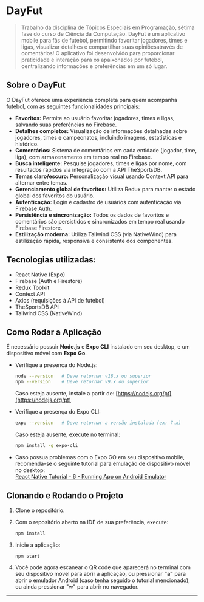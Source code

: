 # DayFut
> Trabalho da disciplina de Tópicos Especiais em Programação, sétima fase do curso de Ciência da Computação.
> DayFut é um aplicativo mobile para fãs de futebol, permitindo favoritar jogadores, times e ligas, visualizar detalhes e compartilhar suas opiniõesatravés de  comentários!
> O aplicativo foi desenvolvido para proporcionar praticidade e interação para os apaixonados por futebol, centralizando informações e preferências em um só lugar.

## Sobre o DayFut

O DayFut oferece uma experiência completa para quem acompanha futebol, com as seguintes funcionalidades principais:



- **Favoritos:** Permite ao usuário favoritar jogadores, times e ligas, salvando suas preferências no Firebase.
- **Detalhes completos:** Visualização de informações detalhadas sobre jogadores, times e campeonatos, incluindo imagens, estatísticas e histórico.
- **Comentários:** Sistema de comentários em cada entidade (jogador, time, liga), com armazenamento em tempo real no Firebase.
- **Busca inteligente:** Pesquise jogadores, times e ligas por nome, com resultados rápidos via integração com a API TheSportsDB.
- **Temas claro/escuro:** Personalização visual usando Context API para alternar entre temas.
- **Gerenciamento global de favoritos:** Utiliza Redux para manter o estado global dos favoritos do usuário.
- **Autenticação:** Login e cadastro de usuários com autenticação via Firebase Auth.
- **Persistência e sincronização:** Todos os dados de favoritos e comentários são persistidos e sincronizados em tempo real usando Firebase Firestore.
- **Estilização moderna:** Utiliza Tailwind CSS (via NativeWind) para estilização rápida, responsiva e consistente dos componentes.



## Tecnologias utilizadas:
- React Native (Expo)
- Firebase (Auth e Firestore)
- Redux Toolkit
- Context API
- Axios (requisições à API de futebol)
- TheSportsDB API
- Tailwind CSS (NativeWind)

## Como Rodar a Aplicação

É necessário possuir **Node.js** e **Expo CLI** instalado em seu desktop, e um dispositivo móvel com **Expo Go**.

- Verifique a presença do Node.js:
  ```bash
  node --version   # Deve retornar v18.x ou superior
  npm --version    # Deve retornar v9.x ou superior
  ```
  Caso esteja ausente, instale a partir de: [https://nodejs.org/pt](https://nodejs.org/pt)

- Verifique a presença do Expo CLI:
  ```bash
  expo --version   # Deve retornar a versão instalada (ex: 7.x)
  ```
  Caso esteja ausente, execute no terminal:
  ```bash
  npm install -g expo-cli
  ```

- Caso possua problemas com o Expo GO em seu dispositivo mobile, recomenda-se o seguinte tutorial para emulação de dispositivo móvel no desktop:  
  [React Native Tutorial - 6 - Running App on Android Emulator](https://youtu.be/xKGESzemfdw?si=FYsF8Y7M9ywaVL4g)

## Clonando e Rodando o Projeto

1. Clone o repositório.
2. Com o repositório aberto na IDE de sua preferência, execute:
   ```bash
   npm install
   ```
3. Inicie a aplicação:
   ```bash
   npm start
   ```

4. Você pode agora escanear o QR code que aparecerá no terminal com seu dispositivo móvel para abrir a aplicação, ou pressionar **"a"** para abrir o emulador Android (caso tenha seguido o tutorial mencionado), ou ainda pressionar "w" para abrir no navegador.

---

